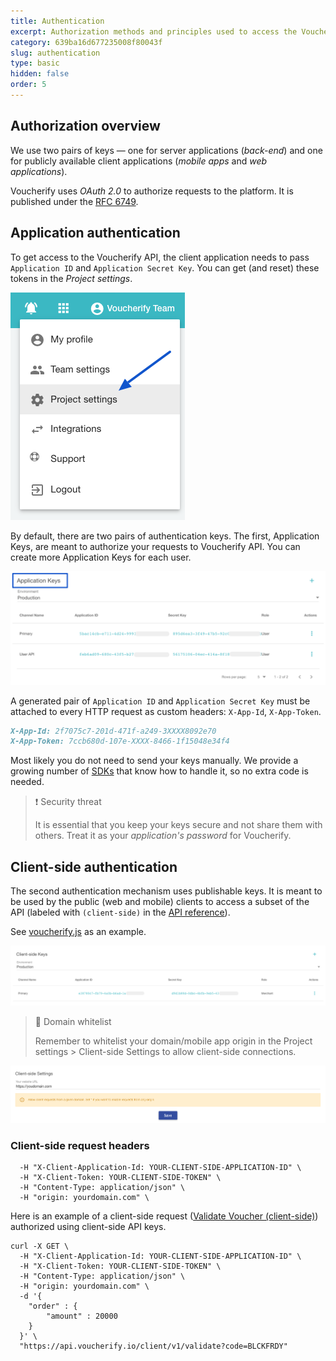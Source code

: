 ```yaml
---
title: Authentication
excerpt: Authorization methods and principles used to access the Voucherify platform HTTP APIs.
category: 639ba16d677235008f80043f
slug: authentication
type: basic
hidden: false
order: 5
---
```


## Authorization overview

We use two pairs of keys — one for server applications (*back-end*) and one for publicly available client applications (*mobile apps* and *web applications*).

Voucherify uses *OAuth 2.0* to authorize requests to the platform. It is published under the [RFC 6749](https://datatracker.ietf.org/doc/html/rfc6749).

## Application authentication

To get access to the Voucherify API, the client application needs to pass `Application ID` and `Application Secret Key`. You can get (and reset) these tokens in the *Project settings*.

![Project Settings](../../assets/img/guides_getting_started_authentication_project_settings_1.png "Project Settings")

By default, there are two pairs of authentication keys. The first, Application Keys, are meant to authorize your requests to Voucherify API. You can create more Application Keys for each user.

![Application Keys](../../assets/img/guides_getting_started_authentication_application_keys_2.png "Application Keys")

A generated pair of `Application ID` and `Application Secret Key` must be attached to every HTTP request as custom headers: `X-App-Id`, `X-App-Token`.

```markdown App Keys
X-App-Id: 2f7075c7-201d-471f-a249-3XXXX8092e70    
X-App-Token: 7ccb680d-107e-XXXX-8466-1f15048e34f4
```

Most likely you do not need to send your keys manually. We provide a growing number of [SDKs](doc:sdks) that know how to handle it, so no extra code is needed.

> ❗ Security threat
> 
> It is essential that you keep your keys secure and not share them with others. Treat it as your *application's password* for Voucherify.

## Client-side authentication

The second authentication mechanism uses publishable keys. It is meant to be used by the public (web and mobile) clients to access a subset of the API (labeled with `(client-side)` in the [API reference](doc:api-reference)).

See [voucherify.js](https://docs.voucherify.io/docs/client-side-api) as an example.

![Client-Side Keys](../../assets/img/guides_getting_started_authentication_client_side_keys_3.png "Client-Side Keys")

> 🚧 Domain whitelist
> 
> Remember to whitelist your domain/mobile app origin in the Project settings > Client-side Settings to allow client-side connections.

![Domain Settings](../../assets/img/guides_getting_started_authentication_domain_settings_4.png "Domain Settings")

### Client-side request headers

```curl Client-side request headers
  -H "X-Client-Application-Id: YOUR-CLIENT-SIDE-APPLICATION-ID" \
  -H "X-Client-Token: YOUR-CLIENT-SIDE-TOKEN" \
  -H "Content-Type: application/json" \
  -H "origin: yourdomain.com" \ 
```

Here is an example of a client-side request ([Validate Voucher (client-side)](ref:vouchers-validate)) authorized using client-side API keys.

```curl Client-side redemption
curl -X GET \
  -H "X-Client-Application-Id: YOUR-CLIENT-SIDE-APPLICATION-ID" \
  -H "X-Client-Token: YOUR-CLIENT-SIDE-TOKEN" \
  -H "Content-Type: application/json" \
  -H "origin: yourdomain.com" \
  -d '{
    "order" : {
        "amount" : 20000
    }
  }' \
  "https://api.voucherify.io/client/v1/validate?code=BLCKFRDY"
```